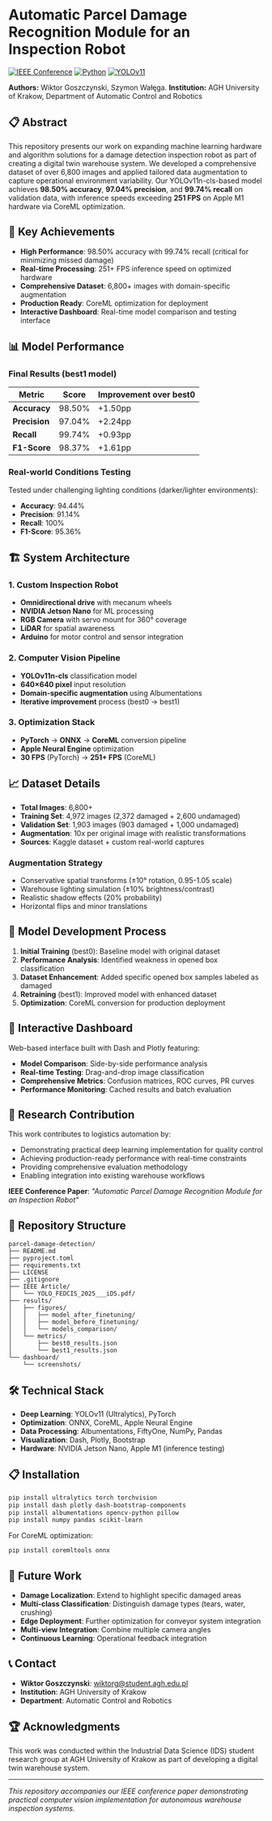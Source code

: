 # Automatic Parcel Damage Recognition Module for an Inspection Robot

[![IEEE Conference](https://img.shields.io/badge/IEEE-Conference%20Paper-blue.svg)](https://github.com/vityk-dev/Parcel-Damage-Detection/blob/main/IEEE%20Article/YOLO_FEDCIS_2025___iDS.pdf)
[![Python](https://img.shields.io/badge/Python-3.8+-blue.svg)](https://python.org)
[![YOLOv11](https://img.shields.io/badge/YOLOv11-Classification-green.svg)](https://github.com/ultralytics/ultralytics)

**Authors:** Wiktor Goszczynski, Szymon Wałęga.
**Institution:** AGH University of Krakow, Department of Automatic Control and Robotics

## 📋 Abstract

This repository presents our work on expanding machine learning hardware and algorithm solutions for a damage detection inspection robot as part of creating a digital twin warehouse system. We developed a comprehensive dataset of over 6,800 images and applied tailored data augmentation to capture operational environment variability. Our YOLOv11n-cls-based model achieves **98.50% accuracy**, **97.04% precision**, and **99.74% recall** on validation data, with inference speeds exceeding **251 FPS** on Apple M1 hardware via CoreML optimization.

## 🎯 Key Achievements

- **High Performance**: 98.50% accuracy with 99.74% recall (critical for minimizing missed damage)
- **Real-time Processing**: 251+ FPS inference speed on optimized hardware
- **Comprehensive Dataset**: 6,800+ images with domain-specific augmentation
- **Production Ready**: CoreML optimization for deployment
- **Interactive Dashboard**: Real-time model comparison and testing interface

## 📊 Model Performance

### Final Results (best1 model)
| Metric | Score | Improvement over best0 |
|--------|-------|----------------------|
| **Accuracy** | 98.50% | +1.50pp |
| **Precision** | 97.04% | +2.24pp |
| **Recall** | 99.74% | +0.93pp |
| **F1-Score** | 98.37% | +1.61pp |

### Real-world Conditions Testing
Tested under challenging lighting conditions (darker/lighter environments):
- **Accuracy**: 94.44%
- **Precision**: 91.14% 
- **Recall**: 100%
- **F1-Score**: 95.36%

## 🏗️ System Architecture

### 1. Custom Inspection Robot
- **Omnidirectional drive** with mecanum wheels
- **NVIDIA Jetson Nano** for ML processing
- **RGB Camera** with servo mount for 360° coverage
- **LiDAR** for spatial awareness
- **Arduino** for motor control and sensor integration

### 2. Computer Vision Pipeline
- **YOLOv11n-cls** classification model
- **640×640 pixel** input resolution
- **Domain-specific augmentation** using Albumentations
- **Iterative improvement** process (best0 → best1)

### 3. Optimization Stack
- **PyTorch** → **ONNX** → **CoreML** conversion pipeline
- **Apple Neural Engine** optimization
- **30 FPS** (PyTorch) → **251+ FPS** (CoreML)

## 📈 Dataset Details

- **Total Images**: 6,800+
- **Training Set**: 4,972 images (2,372 damaged + 2,600 undamaged)
- **Validation Set**: 1,903 images (903 damaged + 1,000 undamaged)
- **Augmentation**: 10x per original image with realistic transformations
- **Sources**: Kaggle dataset + custom real-world captures

### Augmentation Strategy
- Conservative spatial transforms (±10° rotation, 0.95-1.05 scale)
- Warehouse lighting simulation (±10% brightness/contrast)
- Realistic shadow effects (20% probability)
- Horizontal flips and minor translations

## 🚀 Model Development Process

1. **Initial Training** (best0): Baseline model with original dataset
2. **Performance Analysis**: Identified weakness in opened box classification
3. **Dataset Enhancement**: Added specific opened box samples labeled as damaged
4. **Retraining** (best1): Improved model with enhanced dataset
5. **Optimization**: CoreML conversion for production deployment

## 📱 Interactive Dashboard

Web-based interface built with Dash and Plotly featuring:
- **Model Comparison**: Side-by-side performance analysis
- **Real-time Testing**: Drag-and-drop image classification
- **Comprehensive Metrics**: Confusion matrices, ROC curves, PR curves
- **Performance Monitoring**: Cached results and batch evaluation

## 🔬 Research Contribution

This work contributes to logistics automation by:
- Demonstrating practical deep learning implementation for quality control
- Achieving production-ready performance with real-time constraints
- Providing comprehensive evaluation methodology
- Enabling integration into existing warehouse workflows

**IEEE Conference Paper**: *"Automatic Parcel Damage Recognition Module for an Inspection Robot"*

## 📁 Repository Structure

```
parcel-damage-detection/
├── README.md
├── pyproject.toml
├── requirements.txt
├── LICENSE
├── .gitignore
├── IEEE Article/
│   └── YOLO_FEDCIS_2025___iDS.pdf/ 
├── results/
│   ├── figures/
│   │   ├── model_after_finetuning/
│   │   ├── model_before_finetuning/
│   │   └── models_comparison/
│   └── metrics/
│       ├── best0_results.json
│       └── best1_results.json
└── dashboard/
    └── screenshots/
```

## 🛠️ Technical Stack

- **Deep Learning**: YOLOv11 (Ultralytics), PyTorch
- **Optimization**: ONNX, CoreML, Apple Neural Engine
- **Data Processing**: Albumentations, FiftyOne, NumPy, Pandas
- **Visualization**: Dash, Plotly, Bootstrap
- **Hardware**: NVIDIA Jetson Nano, Apple M1 (inference testing)

## 📋 Installation

```bash
pip install ultralytics torch torchvision
pip install dash plotly dash-bootstrap-components
pip install albumentations opencv-python pillow
pip install numpy pandas scikit-learn
```

For CoreML optimization:
```bash
pip install coremltools onnx
```

## 🔮 Future Work

- **Damage Localization**: Extend to highlight specific damaged areas
- **Multi-class Classification**: Distinguish damage types (tears, water, crushing)
- **Edge Deployment**: Further optimization for conveyor system integration
- **Multi-view Integration**: Combine multiple camera angles
- **Continuous Learning**: Operational feedback integration

## 📞 Contact

- **Wiktor Goszczynski**: wiktorg@student.agh.edu.pl
- **Institution**: AGH University of Krakow
- **Department**: Automatic Control and Robotics

## 🏆 Acknowledgments

This work was conducted within the Industrial Data Science (IDS) student research group at AGH University of Krakow as part of developing a digital twin warehouse system.

---

*This repository accompanies our IEEE conference paper demonstrating practical computer vision implementation for autonomous warehouse inspection systems.*
